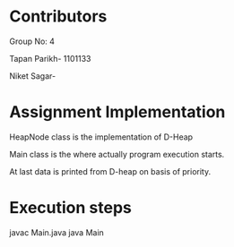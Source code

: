 Contributors
===========================
Group No: 4

Tapan Parikh- 1101133

Niket Sagar- 


Assignment Implementation
============================
HeapNode class is the implementation of D-Heap

Main class is the where actually program execution starts.

At last data is printed from D-heap on basis of priority.

Execution steps
==========================
javac Main.java
java Main